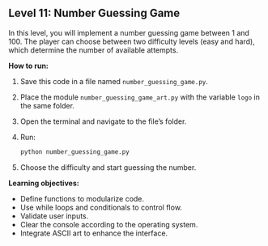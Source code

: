 ## Level 11: Number Guessing Game

In this level, you will implement a number guessing game between 1 and 100. The player can choose between two difficulty levels (easy and hard), which determine the number of available attempts.

**How to run:**

1. Save this code in a file named `number_guessing_game.py`.
2. Place the module `number_guessing_game_art.py` with the variable `logo` in the same folder.
3. Open the terminal and navigate to the file’s folder.
4. Run:

   ```bash
   python number_guessing_game.py
   ```

5. Choose the difficulty and start guessing the number.

**Learning objectives:**

- Define functions to modularize code.
- Use while loops and conditionals to control flow.
- Validate user inputs.
- Clear the console according to the operating system.
- Integrate ASCII art to enhance the interface.
